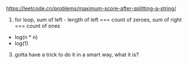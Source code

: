 https://leetcode.cn/problems/maximum-score-after-splitting-a-string/


1. for loop, sum of left - length of left === count of zeroes, sum of right === count of ones
  - log(n * n)
  - log(1)
3. gotta have a trick to do it in a smart way, what it is?
